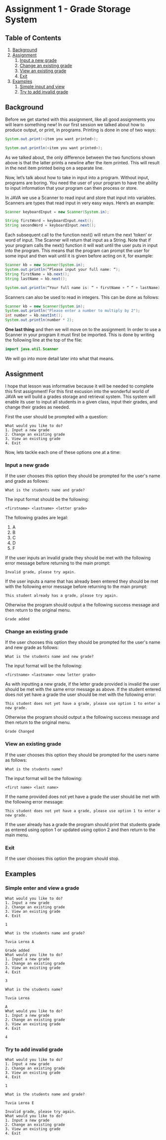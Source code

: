 # Assignment 1 - Grade Storage System

## Table of Contents
1. [Background](#background)
2. [Assignment](#assignment)
    1. [Input a new grade](#input-a-new-grade)
    2. [Change an existing grade](#change-an-existing-grade)
    3. [View an existing grade](#view-an-existing-grade)
    4. [Exit](#exit)
3. [Examples](#examples)
    1. [Simple input and view](#simple-enter-and-view-a-grade)
    2. [Try to add invalid grade](#try-to-add-invalid-grade)

## Background

Before we get started with this assignment, like all good assignments you will learn something new! In our first session we talked about how to produce output, or print, in programs. Printing is done in one of two ways:

```java
System.out.print(<item you want printed>);

System.out.println(<item you want printed>);
```

As we talked about, the only difference between the two functions shown above is that the latter prints a newline after the item printed. This will result in the next item printed being on a separate line.

Now, let’s talk about how to take in input into a program. Without input, programs are boring. You need the user of your program to have the ability to input information that your program can then process or store.

In JAVA we use a Scanner to read input and store that input into variables. Scanners are types that read input in very easy ways. Here’s an example:

```java
Scanner keyboardInput = new Scanner(System.in);

String firstWord = keyboardInput.next();
String secondWord = keyboardInput.next();
```

Each subsequent call to the function next() will return the next ‘token’ or word of input. The Scanner will return that input as a String. Note that if your program calls the next() function it will wait until the user puts in input into the program. This means that the program can prompt the user for some input and then wait until it is given before acting on it, for example:

```java
Scanner kb = new Scanner(System.in);
System.out.println(“Please input your full name: “);
String firstName = kb.next();
String lastName = kb.next();

System.out.println(“Your full name is: “ + firstName + “ “ + lastName);
```

Scanners can also be used to read in integers. This can be done as follows:

```java
Scanner kb = new Scanner(System.in);
System.out.println("Please enter a number to multiply by 2");
int number = kb.nextInt();
System.out.println(number * 2);
```

**One last thing** and then we will move on to the assignment: In order to use a Scanner in your program it must first be imported. This is done by writing the following line at the top of the file:

```java
import java.util.Scanner
```
We will go into more detail later into what that means.

## Assignment

I hope that lesson was informative because it will be needed to complete this first assignment! For this first excusion into the wonderful world of JAVA we will build a grades storage and retrieval system. This system will enable its user to input all students in a given class, input their grades, and change their grades as needed.

First the user should be prompted with a question: 
```
What would you like to do?
1. Input a new grade
2. Change an existing grade
3. View an existing grade
4. Exit
```

Now, lets tackle each one of these options one at a time:

### Input a new grade

If the user chooses this option they should be prompted for the user's name and grade as follows:
```
What is the students name and grade?
```

The input format should be the following:
```
<firstname> <lastname> <letter grade>
```

The following grades are legal:
1. A
2. B
3. C
4. D
5. F

If the user inputs an invalid grade they should be met with the following error message before returning to the main prompt:
```
Invalid grade, please try again.
```

If the user inputs a name that has already been entered they should be met with the following error message before returning to the main prompt:
```
This student already has a grade, please try again.
```

Otherwise the program should output a the following success message and then return to the original menu.
```
Grade added
```

### Change an existing grade

If the user chooses this option they should be prompted for the user's name and new grade as follows:
```
What is the students name and new grade?
```

The input format will be the following:
```
<firstname> <lastname> <new letter grade>
```

As with inputting a new grade, if the letter grade provided is invalid the user should be met with the same error message as above. If the student entered does not yet have a grade the user should be met with the following error:
```
This student does not yet have a grade, please use option 1 to enter a new grade.
```

Otherwise the program should output a the following success message and then return to the original menu.
```
Grade Changed
```

### View an existing grade

If the user chooses this option they should be prompted for the users name as follows:
```
What is the students name?
```

The input format will be the following:
```
<first name> <last name>
```

If the name provided does not yet have a grade the user should be met with the following error message:
```
This student does not yet have a grade, please use option 1 to enter a new grade.
```

If the user already has a grade the program should print that students grade as entered using option 1 or updated using option 2 and then return to the main menu.

### Exit

If the user chooses this option the program should stop.

## Examples

### Simple enter and view a grade
```
What would you like to do?
1. Input a new grade
2. Change an existing grade
3. View an existing grade
4. Exit
```
`1`
```
What is the students name and grade?
```
`Tuvia Lerea A`
```
Grade added
What would you like to do?
1. Input a new grade
2. Change an existing grade
3. View an existing grade
4. Exit
```
`3`
```
What is the students name?
```
`Tuvia Lerea`
```
A
What would you like to do?
1. Input a new grade
2. Change an existing grade
3. View an existing grade
4. Exit
```
`4`

### Try to add invalid grade
```
What would you like to do?
1. Input a new grade
2. Change an existing grade
3. View an existing grade
4. Exit
```
`1`
```
What is the students name and grade?
```
`Tuvia Lerea E`
```
Invalid grade, please try again.
What would you like to do?
1. Input a new grade
2. Change an existing grade
3. View an existing grade
4. Exit
```
